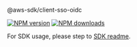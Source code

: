 @aws-sdk/client-sso-oidc

[![NPM version](https://img.shields.io/npm/v/@aws-sdk/client-sso-oidc/rc.svg)](https://www.npmjs.com/package/@aws-sdk/client-sso-oidc)
[![NPM downloads](https://img.shields.io/npm/dm/@aws-sdk/client-sso-oidc.svg)](https://www.npmjs.com/package/@aws-sdk/client-sso-oidc)

For SDK usage, please step to [SDK readme](https://github.com/aws/aws-sdk-js-v3).
